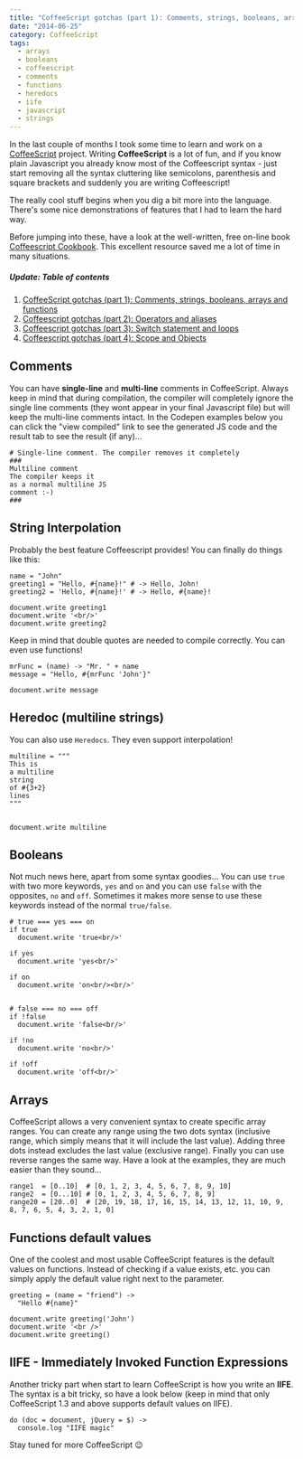 ```yaml
---
title: "CoffeeScript gotchas (part 1): Comments, strings, booleans, arrays and functions"
date: "2014-06-25"
category: CoffeeScript
tags:
  - arrays
  - booleans
  - coffeescript
  - comments
  - functions
  - heredocs
  - iife
  - javascript
  - strings
---
```


In the last couple of months I took some time to learn and work on a [CoffeeScript](http://coffeescript.org/ "CoffeeScript") project. Writing **CoffeeScript** is a lot of fun, and if you know plain Javascript you already know most of the Coffeescript syntax - just start removing all the syntax cluttering like semicolons, parenthesis and square brackets and suddenly you are writing Coffeescript!

The really cool stuff begins when you dig a bit more into the language. There's some nice demonstrations of features that I had to learn the hard way.

Before jumping into these, have a look at the well-written, free on-line book [Coffeescript Cookbook](http://coffeescriptcookbook.com/ "CoffeeScript Cookbook"). This excellent resource saved me a lot of time in many situations.

##### Update: Table of contents

1. [CoffeeScript gotchas (part 1): Comments, strings, booleans, arrays and functions](/blog/coffeescript/coffeescript-gotchas-part-1-comments-strings-booleans-arrays-and-functions/)
2. [Coffeescript gotchas (part 2): Operators and aliases](/blog/coffeescript/coffeescript-gotchas-part-2-operators-and-aliases/)
3. [Coffeescript gotchas (part 3): Switch statement and loops](/blog/coffeescript/coffeescript-gotchas-part-3-switch-statement-and-loops/)
4. [Coffeescript gotchas (part 4): Scope and Objects](/blog/coffeescript/coffeescript-gotchas-part-4-scope-and-objects/)

## Comments

You can have **single-line** and **multi-line** comments in CoffeeScript. Always keep in mind that during compilation, the compiler will completely ignore the single line comments (they wont appear in your final Javascript file) but will keep the multi-line comments intact. In the Codepen examples below you can click the "view compiled" link to see the generated JS code and the result tab to see the result (if any)...

```
# Single-line comment. The compiler removes it completely
###
Multiline comment
The compiler keeps it
as a normal multiline JS
comment :-)
###
```

## String Interpolation

Probably the best feature Coffeescript provides! You can finally do things like this:

```
name = "John"
greeting1 = "Hello, #{name}!" # -> Hello, John!
greeting2 = 'Hello, #{name}!' # -> Hello, #{name}!

document.write greeting1
document.write '<br/>'
document.write greeting2
```

Keep in mind that double quotes are needed to compile correctly. You can even use functions!

```
mrFunc = (name) -> "Mr. " + name
message = "Hello, #{mrFunc 'John'}"

document.write message
```

## Heredoc (multiline strings)

You can also use `Heredocs`. They even support interpolation!

```
multiline = """
This is
a multiline
string
of #{3+2}
lines
"""


document.write multiline
```

## Booleans

Not much news here, apart from some syntax goodies... You can use `true` with two more keywords, `yes` and `on` and you can use `false` with the opposites, `no` and `off`. Sometimes it makes more sense to use these keywords instead of the normal `true/false`.

```
# true === yes === on
if true
  document.write 'true<br/>'

if yes
  document.write 'yes<br/>'

if on
  document.write 'on<br/><br/>'


# false === no === off
if !false
  document.write 'false<br/>'

if !no
  document.write 'no<br/>'

if !off
  document.write 'off<br/>'

```

## Arrays

CoffeeScript allows a very convenient syntax to create specific array ranges. You can create any range using the two dots syntax (inclusive range, which simply means that it will include the last value). Adding three dots instead excludes the last value (exclusive range). Finally you can use reverse ranges the same way. Have a look at the examples, they are much easier than they sound...

```
range1  = [0..10]  # [0, 1, 2, 3, 4, 5, 6, 7, 8, 9, 10]
range2  = [0...10] # [0, 1, 2, 3, 4, 5, 6, 7, 8, 9]
range20 = [20..0]  # [20, 19, 18, 17, 16, 15, 14, 13, 12, 11, 10, 9, 8, 7, 6, 5, 4, 3, 2, 1, 0]
```

## Functions default values

One of the coolest and most usable CoffeeScript features is the default values on functions. Instead of checking if a value exists, etc. you can simply apply the default value right next to the parameter.

```
greeting = (name = "friend") ->
  "Hello #{name}"

document.write greeting('John')
document.write '<br />'
document.write greeting()
```

## IIFE - Immediately Invoked Function Expressions

Another tricky part when start to learn CoffeeScript is how you write an **IIFE**. The syntax is a bit tricky, so have a look below (keep in mind that only CoffeeScript 1.3 and above supports default values on IIFE).

```
do (doc = document, jQuery = $) ->
  console.log "IIFE magic"
```

Stay tuned for more CoffeeScript 😉
